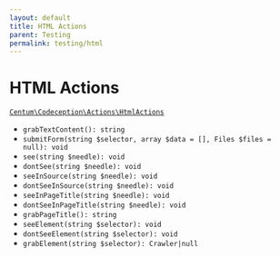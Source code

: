 ```yaml
---
layout: default
title: HTML Actions
parent: Testing
permalink: testing/html
---
```




# HTML Actions

[`Centum\Codeception\Actions\HtmlActions`](https://github.com/SidRoberts/centum/blob/development/src/Codeception/Actions/HtmlActions.php)

- `grabTextContent(): string`
- `submitForm(string $selector, array $data = [], Files $files = null): void`
- `see(string $needle): void`
- `dontSee(string $needle): void`
- `seeInSource(string $needle): void`
- `dontSeeInSource(string $needle): void`
- `seeInPageTitle(string $needle): void`
- `dontSeeInPageTitle(string $needle): void`
- `grabPageTitle(): string`
- `seeElement(string $selector): void`
- `dontSeeElement(string $selector): void`
- `grabElement(string $selector): Crawler|null`
